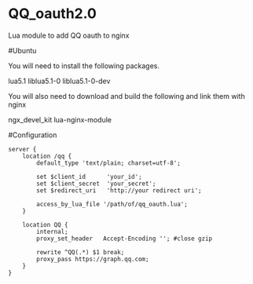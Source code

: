 # QQ_oauth2.0
Lua module to add QQ oauth to nginx

#Ubuntu

You will need to install the following packages.

lua5.1
liblua5.1-0
liblua5.1-0-dev

You will also need to download and build the following and link them with nginx

ngx_devel_kit
lua-nginx-module

#Configuration

	server {
		location /qq {
			default_type 'text/plain; charset=utf-8';

			set $client_id      'your_id';
			set $client_secret	'your_secret';
			set $redirect_uri   'http://your redirect uri';

			access_by_lua_file '/path/of/qq_oauth.lua';
		}

		location QQ {
			internal;
			proxy_set_header   Accept-Encoding ''; #close gzip 

			rewrite ^QQ(.*) $1 break;
			proxy_pass https://graph.qq.com;
		}
	}
